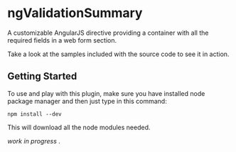 ngValidationSummary
===================


A customizable AngularJS directive providing a container with all the required fields in a web form section.

Take a look at the samples included with the source code to see it in action.

## Getting Started

To use and play with this plugin, make sure you have installed node package manager and then just type in this command:

```shell
npm install --dev
```

This will download all the node modules needed.

*work in progress* .  
